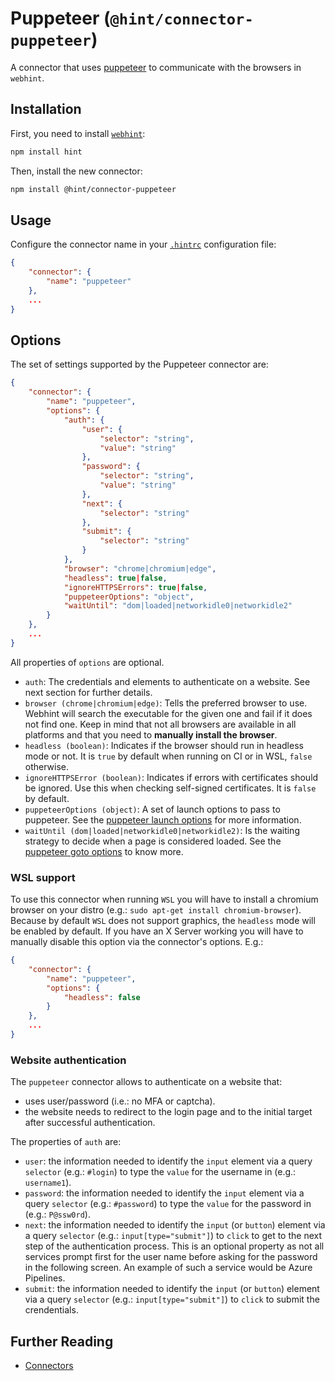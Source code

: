 # Puppeteer (`@hint/connector-puppeteer`)

A connector that uses [puppeteer][puppeteer]
to communicate with the browsers in `webhint`.

## Installation

First, you need to install [`webhint`](https://webhint.io/):

```bash
npm install hint
```

Then, install the new connector:

```bash
npm install @hint/connector-puppeteer
```

## Usage

Configure the connector name in your [`.hintrc`][hintrc]
configuration file:

```json
{
    "connector": {
        "name": "puppeteer"
    },
    ...
}
```

## Options

The set of settings supported by the Puppeteer connector are:

```json
{
    "connector": {
        "name": "puppeteer",
        "options": {
            "auth": {
                "user": {
                    "selector": "string",
                    "value": "string"
                },
                "password": {
                    "selector": "string",
                    "value": "string"
                },
                "next": {
                    "selector": "string"
                },
                "submit": {
                    "selector": "string"
                }
            },
            "browser": "chrome|chromium|edge",
            "headless": true|false,
            "ignoreHTTPSErrors": true|false,
            "puppeteerOptions": "object",
            "waitUntil": "dom|loaded|networkidle0|networkidle2"
        }
    },
    ...
}
```

All properties of `options` are optional.

* `auth`: The credentials and elements to authenticate on a website.
  See next section for further details.
* `browser (chrome|chromium|edge)`: Tells the preferred browser to
  use. Webhint will search the executable for the given one and fail
  if it does not find one. Keep in mind that not all browsers are
  available in all platforms and that you need to **manually install
  the browser**.
* `headless (boolean)`: Indicates if the browser should run in headless
  mode or not. It is `true` by default when running on CI or
  in WSL, `false` otherwise.
* `ignoreHTTPSError (boolean)`: Indicates if errors with certificates
  should be ignored. Use this when checking self-signed certificates.
  It is `false` by default.
* `puppeteerOptions (object)`: A set of launch options to pass to
  puppeteer. See the [puppeteer launch options][puppeteer launch
  options] for more information.
* `waitUntil (dom|loaded|networkidle0|networkidle2)`: Is the waiting
  strategy to decide when a page is considered loaded. See the
  [puppeteer goto options][puppeteer goto options] to know more.

### WSL support

To use this connector when running `WSL` you will have to install a chromium
browser on your distro (e.g.: `sudo apt-get install chromium-browser`).
Because by default `WSL` does not support graphics, the `headless` mode will
be enabled by default. If you have an X Server working you will have to
manually disable this option via the connector's options. E.g.:

```json
{
    "connector": {
        "name": "puppeteer",
        "options": {
            "headless": false
        }
    },
    ...
}
```

### Website authentication

The `puppeteer` connector allows to authenticate on a website that:

* uses user/password (i.e.: no MFA or captcha).
* the website needs to redirect to the login page and to the initial
  target after successful authentication.

The properties of `auth` are:

* `user`: the information needed to identify the `input` element via
  a query `selector` (e.g.: `#login`) to type the `value` for the
  username in (e.g.: `username1`).
* `password`: the information needed to identify the `input` element via
  a query `selector` (e.g.: `#password`) to type the `value` for the
  password in (e.g.: `P@ssw0rd`).
* `next`: the information needed to identify the `input` (or `button`)
  element via a query `selector` (e.g.: `input[type="submit"]`) to `click`
  to get to the next step of the authentication process. This is an
  optional property as not all services prompt first for the user name
  before asking for the password in the following screen. An example of
  such a service would be Azure Pipelines.
* `submit`: the information needed to identify the `input` (or `button`)
  element via a query `selector` (e.g.: `input[type="submit"]`) to `click`
  to submit the crendentials.

## Further Reading

* [Connectors][connectors]

<!-- Link labels: -->

[connectors]: https://webhint.io/docs/user-guide/concepts/connectors/
[hintrc]: https://webhint.io/docs/user-guide/configuring-webhint/summary/
[puppeteer]: https://pptr.dev/
[puppeteer goto options]: https://pptr.dev/#?product=Puppeteer&version=master&show=api-pagegotourl-options
[puppeteer launch options]: https://pptr.dev/#?product=Puppeteer&version=master&show=api-puppeteerlaunchoptions
